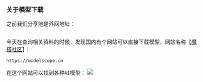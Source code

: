 
### 关于模型下载

之前我们分享地是外网地址：
```

```

今天在查询相关资料的时候，发现国内有个网站可以直接下载模型，网站名称【[魔搭社区](https://www.baidu.com/link?url=VwfXBxi7tOp6hAuO9y3hU7rduLAX5_U-CnC26chAP20zoy9AmZ7vECxY_XiQyy26oPCJmPy7fcPxkjs0dFTSmtJ9zS7IgbgB7NTRYhyYDLQsH-qzKWnyF1ycPr3XpJp6JT6kZZsesmtf_BVDVyB4oTdf8_0JdSakcHAXcsIuxZe&wd=&eqid=8ec82364000303820000000267a4587f)】：
```
https://modelscope.cn
```

在这个网站可以找到各种`AI`模型：
![](https://syske-pic-bed.oss-cn-hangzhou.aliyuncs.com/imgs/3d859ff9-97fd-41e2-a39a-17a37f6518c4.jpg)
